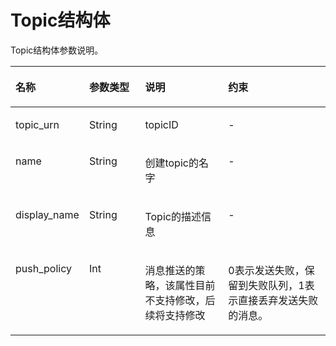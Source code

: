 # Topic结构体<a name="ZH-CN_TOPIC_0036017312"></a>

Topic结构体参数说明。

<a name="table10636317195533"></a>
<table><thead align="left"><tr id="row28583391195533"><th class="cellrowborder" valign="top" width="19.39%" id="mcps1.1.5.1.1"><p id="p33553343195533"><a name="p33553343195533"></a><a name="p33553343195533"></a>名称</p>
</th>
<th class="cellrowborder" valign="top" width="18.32%" id="mcps1.1.5.1.2"><p id="p33466243195533"><a name="p33466243195533"></a><a name="p33466243195533"></a>参数类型</p>
</th>
<th class="cellrowborder" valign="top" width="27.6%" id="mcps1.1.5.1.3"><p id="p26411156195533"><a name="p26411156195533"></a><a name="p26411156195533"></a>说明</p>
</th>
<th class="cellrowborder" valign="top" width="34.69%" id="mcps1.1.5.1.4"><p id="p58928857195533"><a name="p58928857195533"></a><a name="p58928857195533"></a>约束</p>
</th>
</tr>
</thead>
<tbody><tr id="row8508090195533"><td class="cellrowborder" valign="top" width="19.39%" headers="mcps1.1.5.1.1 "><p id="p18066721195533"><a name="p18066721195533"></a><a name="p18066721195533"></a>topic_urn</p>
</td>
<td class="cellrowborder" valign="top" width="18.32%" headers="mcps1.1.5.1.2 "><p id="p54118259195533"><a name="p54118259195533"></a><a name="p54118259195533"></a>String</p>
</td>
<td class="cellrowborder" valign="top" width="27.6%" headers="mcps1.1.5.1.3 "><p id="p21502874195533"><a name="p21502874195533"></a><a name="p21502874195533"></a>topicID</p>
</td>
<td class="cellrowborder" valign="top" width="34.69%" headers="mcps1.1.5.1.4 "><p id="p64011262195533"><a name="p64011262195533"></a><a name="p64011262195533"></a>-</p>
</td>
</tr>
<tr id="row39230450195533"><td class="cellrowborder" valign="top" width="19.39%" headers="mcps1.1.5.1.1 "><p id="p23549883195533"><a name="p23549883195533"></a><a name="p23549883195533"></a>name</p>
</td>
<td class="cellrowborder" valign="top" width="18.32%" headers="mcps1.1.5.1.2 "><p id="p28492405195533"><a name="p28492405195533"></a><a name="p28492405195533"></a>String</p>
</td>
<td class="cellrowborder" valign="top" width="27.6%" headers="mcps1.1.5.1.3 "><p id="p26183496195533"><a name="p26183496195533"></a><a name="p26183496195533"></a>创建topic的名字</p>
</td>
<td class="cellrowborder" valign="top" width="34.69%" headers="mcps1.1.5.1.4 "><p id="p40488411195533"><a name="p40488411195533"></a><a name="p40488411195533"></a>-</p>
</td>
</tr>
<tr id="row28851380195533"><td class="cellrowborder" valign="top" width="19.39%" headers="mcps1.1.5.1.1 "><p id="p55260426195533"><a name="p55260426195533"></a><a name="p55260426195533"></a>display_name</p>
</td>
<td class="cellrowborder" valign="top" width="18.32%" headers="mcps1.1.5.1.2 "><p id="p46909558195533"><a name="p46909558195533"></a><a name="p46909558195533"></a>String</p>
</td>
<td class="cellrowborder" valign="top" width="27.6%" headers="mcps1.1.5.1.3 "><p id="p41577821195533"><a name="p41577821195533"></a><a name="p41577821195533"></a>Topic的描述信息</p>
</td>
<td class="cellrowborder" valign="top" width="34.69%" headers="mcps1.1.5.1.4 "><p id="p12360361195533"><a name="p12360361195533"></a><a name="p12360361195533"></a>-</p>
</td>
</tr>
<tr id="row44134393195533"><td class="cellrowborder" valign="top" width="19.39%" headers="mcps1.1.5.1.1 "><p id="p18116055195533"><a name="p18116055195533"></a><a name="p18116055195533"></a>push_policy</p>
</td>
<td class="cellrowborder" valign="top" width="18.32%" headers="mcps1.1.5.1.2 "><p id="p58114317195533"><a name="p58114317195533"></a><a name="p58114317195533"></a>Int</p>
</td>
<td class="cellrowborder" valign="top" width="27.6%" headers="mcps1.1.5.1.3 "><p id="p9639236195533"><a name="p9639236195533"></a><a name="p9639236195533"></a>消息推送的策略，该属性目前不支持修改，后续将支持修改</p>
</td>
<td class="cellrowborder" valign="top" width="34.69%" headers="mcps1.1.5.1.4 "><p id="p42580643195533"><a name="p42580643195533"></a><a name="p42580643195533"></a>0表示发送失败，保留到失败队列，1表示直接丢弃发送失败的消息。</p>
</td>
</tr>
</tbody>
</table>

